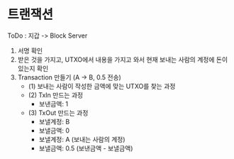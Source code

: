 # 트랜잭션

ToDo : 지갑 -> Block Server
<br>

1. 서명 확인
2. 받은 것을 가지고, UTXO에서 내용을 가지고 와서 현재 보내는 사람의 계정에 돈이 있는지 확인
3. Transaction 만들기 (A -> B, 0.5 전송)
    - (1) 보내는 사람이 작성한 금액에 맞는 UTXO를 찾는 과정
    - (2) TxIn 만드는 과정
        - 보낸금액: 1
    - (3) TxOut 만드는 과정
        - 보낼계정: B
        - 보낼금액: 0
        - 보낼계정: A (보내는 사람의 계정)
        - 보낼금액: 0.5 (보낸금액 - 보낼금액)
